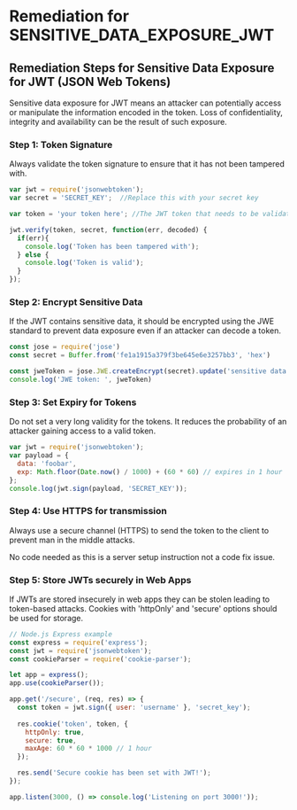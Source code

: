 # Remediation for SENSITIVE_DATA_EXPOSURE_JWT

## Remediation Steps for Sensitive Data Exposure for JWT (JSON Web Tokens)
Sensitive data exposure for JWT means an attacker can potentially access or manipulate the information encoded in the token. Loss of confidentiality, integrity and availability can be the result of such exposure.

### Step 1: Token Signature
Always validate the token signature to ensure that it has not been tampered with.
```javascript 
var jwt = require('jsonwebtoken');
var secret = 'SECRET_KEY';  //Replace this with your secret key

var token = 'your token here'; //The JWT token that needs to be validated 

jwt.verify(token, secret, function(err, decoded) {
  if(err){
    console.log('Token has been tampered with');
  } else {
    console.log('Token is valid');
  }
});
```

### Step 2: Encrypt Sensitive Data
If the JWT contains sensitive data, it should be encrypted using the JWE standard to prevent data exposure even if an attacker can decode a token.

```javascript
const jose = require('jose')
const secret = Buffer.from('fe1a1915a379f3be645e6e3257bb3', 'hex')

const jweToken = jose.JWE.createEncrypt(secret).update('sensitive data').finalize()
console.log('JWE token: ', jweToken)
```

### Step 3: Set Expiry for Tokens
Do not set a very long validity for the tokens. It reduces the probability of an attacker gaining access to a valid token.

```javascript
var jwt = require('jsonwebtoken');
var payload = {
  data: 'foobar',
  exp: Math.floor(Date.now() / 1000) + (60 * 60) // expires in 1 hour
};
console.log(jwt.sign(payload, 'SECRET_KEY'));
```

### Step 4: Use HTTPS for transmission
Always use a secure channel (HTTPS) to send the token to the client to prevent man in the middle attacks.

No code needed as this is a server setup instruction not a code fix issue.

### Step 5: Store JWTs securely in Web Apps
If JWTs are stored insecurely in web apps they can be stolen leading to token-based attacks. Cookies with 'httpOnly' and 'secure' options should be used for storage.

```javascript
// Node.js Express example
const express = require('express');
const jwt = require('jsonwebtoken');
const cookieParser = require('cookie-parser');

let app = express();
app.use(cookieParser());

app.get('/secure', (req, res) => {
  const token = jwt.sign({ user: 'username' }, 'secret_key');
  
  res.cookie('token', token, {
    httpOnly: true,
    secure: true,
    maxAge: 60 * 60 * 1000 // 1 hour
  });

  res.send('Secure cookie has been set with JWT!');
});

app.listen(3000, () => console.log('Listening on port 3000!')); 
```